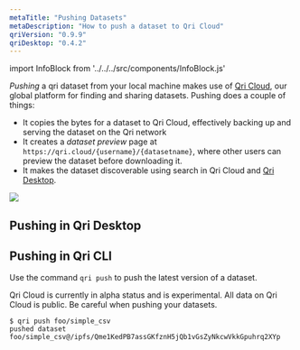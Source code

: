 ```yaml
---
metaTitle: "Pushing Datasets"
metaDescription: "How to push a dataset to Qri Cloud"
qriVersion: "0.9.9"
qriDesktop: "0.4.2"
---
```


import InfoBlock from '../../../src/components/InfoBlock.js'

_Pushing_ a qri dataset from your local machine makes use of [Qri Cloud](https://qri.cloud), our global platform for finding and sharing datasets. Pushing does a couple of things:

- It copies the bytes for a dataset to Qri Cloud, effectively backing up and serving the dataset on the Qri network
- It creates a _dataset preview_ page at `https://qri.cloud/{username}/{datasetname}`, where other users can preview the dataset before downloading it.
- It makes the dataset discoverable using search in Qri Cloud and [Qri Desktop](/download).

<img src="/img/cli-cloud-publish.png"/>

## Pushing in Qri Desktop

## Pushing in Qri CLI

Use the command `qri push` to push the latest version of a dataset.

<InfoBlock type='warning'>
  Qri Cloud is currently in alpha status and is experimental.  All data on Qri Cloud is public. Be careful when pushing your datasets.
</InfoBlock>

```
$ qri push foo/simple_csv
pushed dataset foo/simple_csv@/ipfs/Qme1KedPB7assGKfznH5jQb1vGsZyNkcwVkkGpuhrq2XYp

```
